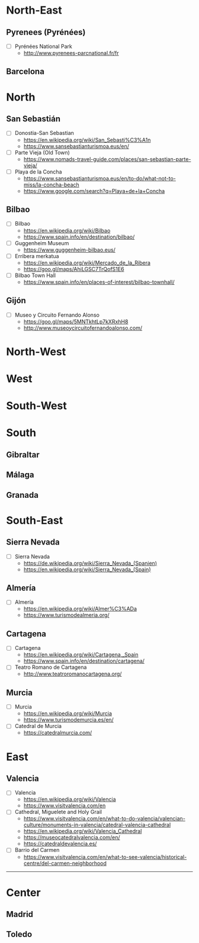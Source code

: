 # North-East

## Pyrenees (Pyrénées)
- [ ] Pyrénées National Park
  - http://www.pyrenees-parcnational.fr/fr

## Barcelona

# North

## San Sebastián
- [ ] Donostia-San Sebastian
  - https://en.wikipedia.org/wiki/San_Sebasti%C3%A1n
  - https://www.sansebastianturismoa.eus/en/
- [ ] Parte Vieja (Old Town)
  - https://www.nomads-travel-guide.com/places/san-sebastian-parte-vieja/
- [ ] Playa de la Concha
  - https://www.sansebastianturismoa.eus/en/to-do/what-not-to-miss/la-concha-beach
  - https://www.google.com/search?q=Playa+de+la+Concha

##  Bilbao 
- [ ] Bilbao
  - https://en.wikipedia.org/wiki/Bilbao
  - https://www.spain.info/en/destination/bilbao/
- [ ] Guggenheim Museum
  - https://www.guggenheim-bilbao.eus/
- [ ] Erribera merkatua
  - https://en.wikipedia.org/wiki/Mercado_de_la_Ribera
  - https://goo.gl/maps/AhiLGSC7TrQofS1E6
- [ ] Bilbao Town Hall
  - https://www.spain.info/en/places-of-interest/bilbao-townhall/

## Gijón 
- [ ] Museo y Circuito Fernando Alonso
  - https://goo.gl/maps/5MNTkhtLp7kXRxhH8
  - http://www.museoycircuitofernandoalonso.com/

# North-West

# West

# South-West

# South

## Gibraltar

## Málaga 

## Granada

# South-East

## Sierra Nevada
- [ ] Sierra Nevada
  - https://de.wikipedia.org/wiki/Sierra_Nevada_(Spanien)
  - https://en.wikipedia.org/wiki/Sierra_Nevada_(Spain)

## Almería
- [ ] Almería
  - https://en.wikipedia.org/wiki/Almer%C3%ADa
  - https://www.turismodealmeria.org/

## Cartagena
- [ ] Cartagena
  - https://en.wikipedia.org/wiki/Cartagena,_Spain
  - https://www.spain.info/en/destination/cartagena/
- [ ] Teatro Romano de Cartagena
  - http://www.teatroromanocartagena.org/

## Murcia
- [ ] Murcia
  - https://en.wikipedia.org/wiki/Murcia
  - https://www.turismodemurcia.es/en/
- [ ] Catedral de Murcia
  - https://catedralmurcia.com/

# East

## Valencia
- [ ] Valencia
  - https://en.wikipedia.org/wiki/Valencia
  - https://www.visitvalencia.com/en
- [ ] Cathedral, Miguelete and Holy Grail
  - https://www.visitvalencia.com/en/what-to-do-valencia/valencian-culture/monuments-in-valencia/catedral-valencia-cathedral
  - https://en.wikipedia.org/wiki/Valencia_Cathedral
  - https://museocatedralvalencia.com/en/
  - https://catedraldevalencia.es/
- [ ] Barrio del Carmen
  - https://www.visitvalencia.com/en/what-to-see-valencia/historical-centre/del-carmen-neighborhood

---

# Center

## Madrid

## Toledo

